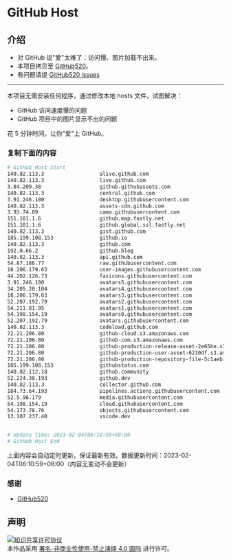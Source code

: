 # GitHub Host
## 介绍
- 对 GitHub 说"爱"太难了：访问慢、图片加载不出来。
- 本项目拷贝至 [GitHub520](https://github.com/521xueweihan/GitHub520)。
- 有问题请提 [GitHub520 issues](https://github.com/521xueweihan/GitHub520/issues/new)

---

本项目无需安装任何程序，通过修改本地 hosts 文件，试图解决：
- GitHub 访问速度慢的问题
- GitHub 项目中的图片显示不出的问题

花 5 分钟时间，让你"爱"上 GitHub。

### 复制下面的内容
```bash
# GitHub Host Start
140.82.113.3                  alive.github.com
140.82.113.3                  live.github.com
3.84.209.38                   github.githubassets.com
140.82.113.3                  central.github.com
3.91.246.100                  desktop.githubusercontent.com
140.82.113.3                  assets-cdn.github.com
3.93.74.89                    camo.githubusercontent.com
151.101.1.6                   github.map.fastly.net
151.101.1.6                   github.global.ssl.fastly.net
140.82.113.3                  gist.github.com
185.199.108.153               github.io
140.82.113.3                  github.com
192.0.66.2                    github.blog
140.82.113.3                  api.github.com
54.87.186.77                  raw.githubusercontent.com
18.206.179.63                 user-images.githubusercontent.com
44.202.126.73                 favicons.githubusercontent.com
3.91.246.100                  avatars5.githubusercontent.com
34.205.20.104                 avatars4.githubusercontent.com
18.206.179.63                 avatars3.githubusercontent.com
52.207.192.79                 avatars2.githubusercontent.com
54.211.81.95                  avatars1.githubusercontent.com
54.198.154.19                 avatars0.githubusercontent.com
52.207.192.79                 avatars.githubusercontent.com
140.82.113.3                  codeload.github.com
72.21.206.80                  github-cloud.s3.amazonaws.com
72.21.206.80                  github-com.s3.amazonaws.com
72.21.206.80                  github-production-release-asset-2e65be.s3.amazonaws.com
72.21.206.80                  github-production-user-asset-6210df.s3.amazonaws.com
72.21.206.80                  github-production-repository-file-5c1aeb.s3.amazonaws.com
185.199.108.153               githubstatus.com
140.82.112.18                 github.community
52.224.38.193                 github.dev
140.82.113.3                  collector.github.com
184.73.64.193                 pipelines.actions.githubusercontent.com
52.5.96.179                   media.githubusercontent.com
54.198.154.19                 cloud.githubusercontent.com
54.173.78.76                  objects.githubusercontent.com
13.107.237.40                 vscode.dev


# Update time: 2023-02-04T06:10:59+08:00
# GitHub Host End

```
上面内容会自动定时更新，保证最新有效。数据更新时间：2023-02-04T06:10:59+08:00（内容无变动不会更新）

### 感谢

- [GitHub520](https://github.com/521xueweihan/GitHub520)

## 声明
<a rel="license" href="https://creativecommons.org/licenses/by-nc-nd/4.0/deed.zh"><img alt="知识共享许可协议" style="border-width: 0" src="https://licensebuttons.net/l/by-nc-nd/4.0/88x31.png"></a><br>本作品采用 <a rel="license" href="https://creativecommons.org/licenses/by-nc-nd/4.0/deed.zh">署名-非商业性使用-禁止演绎 4.0 国际</a> 进行许可。